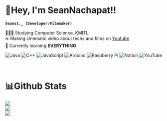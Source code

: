 <link rel="stylesheet" href="devicon.min.css">

<h1 align="left">👋Hey, I'm SeanNachapat!!</h1>

**`Seanst._ (Developer/Filmmaker)`**

👨🏻‍🎓 Studying Computer Science, KMITL<br/>
☕ Making cinematic video about techs and films on [Youtube](https://www.youtube.com/@Seanst)<br/>
💭 Currently learning **EVERYTHING**<br/>

![Java](https://img.shields.io/badge/java-%23ED8B00.svg?style=for-the-badge&logo=openjdk&logoColor=white)
![C++](https://img.shields.io/badge/c++-%2300599C.svg?style=for-the-badge&logo=c%2B%2B&logoColor=white)
![JavaScript](https://img.shields.io/badge/javascript-%23323330.svg?style=for-the-badge&logo=javascript&logoColor=%23F7DF1E)
![Arduino](https://img.shields.io/badge/-Arduino-00979D?style=for-the-badge&logo=Arduino&logoColor=white)
![Raspberry Pi](https://img.shields.io/badge/-RaspberryPi-C51A4A?style=for-the-badge&logo=Raspberry-Pi)
![Notion](https://img.shields.io/badge/Notion-%23000000.svg?style=for-the-badge&logo=notion&logoColor=white)
![YouTube](https://img.shields.io/badge/YouTube-%23FF0000.svg?style=for-the-badge&logo=YouTube&logoColor=white)


<br/>

<h1 align="left">📊Github Stats</h1>

![](https://github-readme-stats.vercel.app/api?username=seannachapat&theme=dark&hide_border=true&include_all_commits=false&count_private=false)<br/>
![](https://github-readme-streak-stats.herokuapp.com/?user=seannachapat&theme=dark&hide_border=true)<br/>
![](https://github-readme-stats.vercel.app/api/top-langs/?username=seannachapat&theme=dark&hide_border=true&include_all_commits=false&count_private=false&layout=compact)

<br/>
